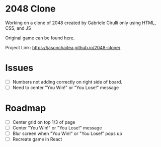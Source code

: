 # 2048 Clone

Working on a clone of 2048 created by Gabriele Cirulli only using HTML, CSS, and JS

Original game can be found [here](https://play2048.co/).

Project Link: https://jasonchaitea.github.io/2048-clone/

# Issues

- [ ] Numbers not adding correctly on right side of board.
- [ ] Need to center "You Win!" or "You Lose!" message

# Roadmap

- [ ] Center grid on top 1/3 of page
- [ ] Center "You Win!" or "You Lose!" message
- [ ] Blur screen when "You Win!" or "You Lose!" pops up
- [ ] Recreate game in React